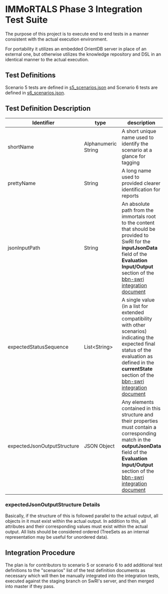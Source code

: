 # IMMoRTALS Phase 3 Integration Test Suite

The purpose of this project is to execute end to end tests in a manner consistent with the actual execution environment.

For portability it utilizes an embedded OrientDB server in place of an external one, but otherwise utilizes the knowledge repository and DSL in an identical manner to the actual execution.

## Test Definitions

Scenario 5 tests are defined in [s5_scenarios.json](src/integrationtest/resources/s5_scenarios.json) and Scenario 6 tests are defined in [s6_scenarios.json](src/integrationtest/resources/s6_scenarios.json).

## Test Definition Description

| Identifier                    | type                  | description                                                               |  
|-------------------------------|-----------------------|---------------------------------------------------------------------------|  
| shortName                     | Alphanumeric String   | A short unique name used to identify the scenario at a glance for tagging |  
| prettyName                    | String                | A long name used to provided clearer identification for reports           |  
| jsonInputPath                 | String                | An absolute path from the immortals root to the content that should be provided to SwRI for the **inputJsonData** field of the **Evaluation Input/Output** section of the [bbn-swri integration document](../../docs/CP/phase3/bbn-swri-integration.md)   |  
| expectedStatusSequence        | List\<String\>        | A single value (in a list for extended compatibility with other scenarios) indicating the expected final status of the evaluation as defined in the **currentState** section of the [bbn-swri integration document](../../docs/CP/phase3/bbn-swri-integration.md) |  
| expectedJsonOutputStructure   | JSON Object           | Any elements contained in this structure and their properties must contain a corresponding match in the **outputJsonData** field of the **Evaluation Input/Output** section of the [bbn-swri integration document](../../docs/CP/phase3/bbn-swri-integration.md)  |  

### expectedJsonOutputStructure Details

Basically, if the structure of this is followed parallel to the actual output, all objects in it must exist within the actual output. In addition to this, all attributes and their corresponding values must exist within the actual output. All lists should be considered ordered (TreeSets as an internal representation may be useful for unordered data).

## Integration Procedure

The plan is for contributors to scenario 5 or scenario 6 to add additional test definitions to the "scenarios" list of the test definition documents as necessary which will then be manually integrated into the integration tests, executed against the staging branch on SwRI's server, and then merged into master if they pass.